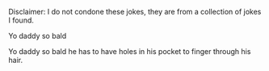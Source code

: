 Disclaimer: I do not condone these jokes, they are from a collection of jokes I found.

Yo daddy so bald

Yo daddy so bald he has to have holes in his pocket to finger through his hair.

